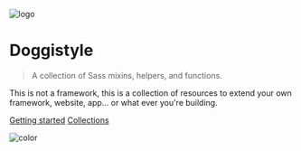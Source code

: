 <!-- _coverpage.md -->

![logo](http://i.imgur.com/DrR97Jt.png)

# Doggistyle

> A collection of Sass mixins, helpers, and functions.

This is not a framework, this is a collection of resources to extend your own framework, website, app... or what ever you're building. 

[Getting started](getting-started/)
[Collections](collections/)

![color](#FFFFFF)

